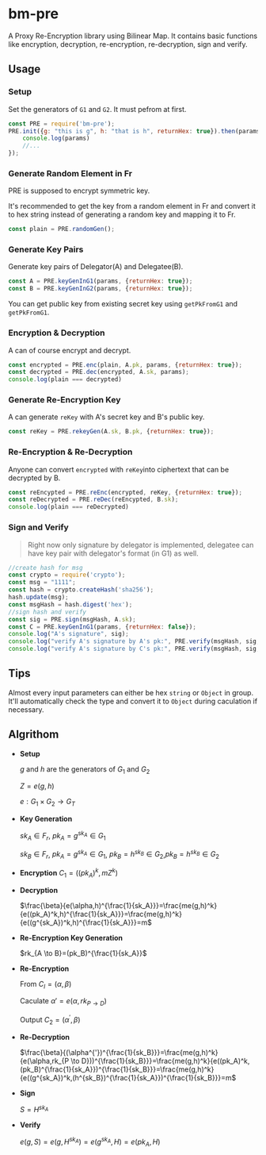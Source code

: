 # bm-pre
A Proxy Re-Encryption library using Bilinear Map. It contains basic functions like encryption, decryption, re-encryption, re-decryption, sign and verify.
## Usage
### Setup
Set the generators of `G1` and `G2`. It must pefrom at first.
```javascript
const PRE = require('bm-pre');
PRE.init({g: "this is g", h: "that is h", returnHex: true}).then(params => {
    console.log(params)
    //...
});
```
### Generate Random Element in Fr
PRE is supposed to encrypt symmetric key.

It's recommended to get the key from a random element in Fr and convert it to hex string instead of generating a random key and mapping it to Fr.
```javascript
const plain = PRE.randomGen();
```
### Generate Key Pairs
Generate key pairs of Delegator(A) and Delegatee(B).
```javascript
const A = PRE.keyGenInG1(params, {returnHex: true});
const B = PRE.keyGenInG2(params, {returnHex: true});
```
You can get public key from existing secret key using `getPkFromG1` and `getPkFromG1`.
### Encryption & Decryption
A can of course encrypt and decrypt.
```javascript
const encrypted = PRE.enc(plain, A.pk, params, {returnHex: true});
const decrypted = PRE.dec(encrypted, A.sk, params);
console.log(plain === decrypted)
```
### Generate Re-Encryption Key
A can generate `reKey` with A's secret key and B's public key.
```javascript
const reKey = PRE.rekeyGen(A.sk, B.pk, {returnHex: true});
```
### Re-Encryption & Re-Decryption
Anyone can convert `encrypted` with `reKey`into ciphertext that can be decrypted by B.
```javascript
const reEncypted = PRE.reEnc(encrypted, reKey, {returnHex: true});
const reDecrypted = PRE.reDec(reEncypted, B.sk);
console.log(plain === reDecrypted)
```
### Sign and Verify
> Right now only signature by delegator is implemented, delegatee can have key pair with delegator's format (in G1) as well.

```javascript
//create hash for msg
const crypto = require('crypto');
const msg = "1111";
const hash = crypto.createHash('sha256');
hash.update(msg);
const msgHash = hash.digest('hex');
//sign hash and verify
const sig = PRE.sign(msgHash, A.sk);
const C = PRE.keyGenInG1(params, {returnHex: false});
console.log("A's signature", sig);
console.log("verify A's signature by A's pk:", PRE.verify(msgHash, sig, A.pk, params));
console.log("verify A's signature by C's pk:", PRE.verify(msgHash, sig, C.pk, params))
```
## Tips
Almost every input parameters can either be hex `string` or `Object` in group. It'll automatically check the type and convert it to `Object` during caculation if necessary.
## Algrithom
- **Setup**

  $g$ and $h$ are the generators of $G_1$ and $G_2$

  $Z=e(g,h)$

  $e:G_1 \times G_2 \to G_T$

- **Key Generation**

  $sk_A \in F_r$, $pk_A=g^{sk_A} \in G_1$

  $sk_B \in F_r$, $pk_A=g^{sk_A} \in G_1$, $pk_B=h^{sk_B} \in G_2$, ​$pk_B=h^{sk_B} \in G_2$

- **Encryption**
  $C_1=((pk_A)^k,mZ^k)$

- **Decryption**

  $\frac{\beta}{e(\alpha,h)^{\frac{1}{sk_A}}}=\frac{me(g,h)^k}{e((pk_A)^k,h)^{\frac{1}{sk_A}}}=\frac{me(g,h)^k}{e((g^{sk_A})^k,h)^{\frac{1}{sk_A}}}=m$

- **Re-Encryption Key Generation**

  $rk_{A \to B}=(pk_B)^{\frac{1}{sk_A}}$

- **Re-Encryption**

  From $C_I=(\alpha,\beta)$

  Caculate $\alpha{'}=e(\alpha,rk_{P \to D})$

  Output $C_2=(\alpha ^{'},\beta)$

- **Re-Decryption**

  $\frac{\beta}{(\alpha^{'})^{\frac{1}{sk_B}}}=\frac{me(g,h)^k}{e(\alpha,rk_{P \to D}))^{\frac{1}{sk_B}}}=\frac{me(g,h)^k}{e((pk_A)^k,(pk_B)^{\frac{1}{sk_A}})^{\frac{1}{sk_B}}}=\frac{me(g,h)^k}{e((g^{sk_A})^k,(h^{sk_B})^{\frac{1}{sk_A}})^{\frac{1}{sk_B}}}=m$

- **Sign**

  $S=H^{sk_A}$

- **Verify**

  $e(g,S)=e(g,H^{sk_A})=e(g^{sk_A},H)=e(pk_A,H)$
